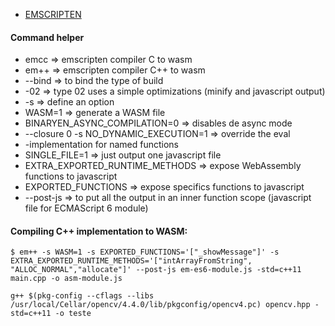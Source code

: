 - [EMSCRIPTEN](https://emscripten.org/)

#### Command helper
- emcc => emscripten compiler C to wasm
- em++ => emscripten compiler C++ to wasm
- --bind => to bind the type of build
- -02 => type 02 uses a simple optimizations (minify and javascript output)
- -s => define an option
- WASM=1 => generate a WASM file
- BINARYEN_ASYNC_COMPILATION=0  => disables de async mode
- --closure 0 -s NO_DYNAMIC_EXECUTION=1 => override the eval 
- -implementation for named functions
- SINGLE_FILE=1 => just output one javascript file
- EXTRA_EXPORTED_RUNTIME_METHODS => expose WebAssembly functions to javascript 
- EXPORTED_FUNCTIONS => expose specifics functions to javascript 
- --post-js => to put all the output in an inner function scope (javascript file for ECMAScript 6 module)

#### Compiling C++ implementation to WASM:
```
$ em++ -s WASM=1 -s EXPORTED_FUNCTIONS='["_showMessage"]' -s EXTRA_EXPORTED_RUNTIME_METHODS='["intArrayFromString", "ALLOC_NORMAL","allocate"]' --post-js em-es6-module.js -std=c++11 main.cpp -o asm-module.js
```

```
g++ $(pkg-config --cflags --libs /usr/local/Cellar/opencv/4.4.0/lib/pkgconfig/opencv4.pc) opencv.hpp -std=c++11 -o teste
```